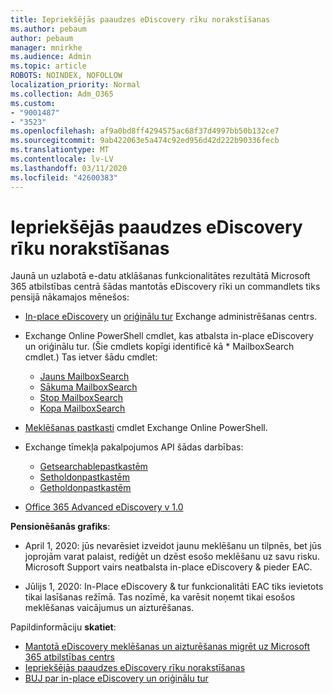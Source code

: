 ```yaml
---
title: Iepriekšējās paaudzes eDiscovery rīku norakstīšanas
ms.author: pebaum
author: pebaum
manager: mnirkhe
ms.audience: Admin
ms.topic: article
ROBOTS: NOINDEX, NOFOLLOW
localization_priority: Normal
ms.collection: Adm_O365
ms.custom:
- "9001487"
- "3523"
ms.openlocfilehash: af9a0bd8ff4294575ac68f37d4997bb50b132ce7
ms.sourcegitcommit: 9ab422063e5a474c92ed956d42d222b90336fecb
ms.translationtype: MT
ms.contentlocale: lv-LV
ms.lasthandoff: 03/11/2020
ms.locfileid: "42600383"
---
```

# <a name="retirement-of-legacy-ediscovery-tools"></a>Iepriekšējās paaudzes eDiscovery rīku norakstīšanas

Jaunā un uzlabotā e-datu atklāšanas funkcionalitātes rezultātā Microsoft 365 atbilstības centrā šādas mantotās eDiscovery rīki un commandlets tiks pensijā nākamajos mēnešos:

- [In-place eDiscovery](https://docs.microsoft.com/exchange/security-and-compliance/in-place-ediscovery/in-place-ediscovery) un [oriģinālu tur](https://docs.microsoft.com/exchange/security-and-compliance/create-or-remove-in-place-holds) Exchange administrēšanas centrs.

- Exchange Online PowerShell cmdlet, kas atbalsta in-place eDiscovery un oriģinālu tur. (Šie cmdlets kopīgi identificē kā * MailboxSearch cmdlet.) Tas ietver šādu cmdlet:

    - [Jauns MailboxSearch](https://docs.microsoft.com/powershell/module/exchange/policy-and-compliance-content-search/new-mailboxsearch)
    - [Sākuma MailboxSearch](https://docs.microsoft.com/powershell/module/exchange/policy-and-compliance-content-search/start-mailboxsearch)
    - [Stop MailboxSearch](https://docs.microsoft.com/powershell/module/exchange/policy-and-compliance-content-search/stop-mailboxsearch)
    - [Kopa MailboxSearch](https://docs.microsoft.com/powershell/module/exchange/policy-and-compliance-content-search/set-mailboxsearch)

- [Meklēšanas pastkasti](https://docs.microsoft.com/powershell/module/exchange/mailboxes/search-mailbox?view=exchange-ps) cmdlet Exchange Online PowerShell.
- Exchange tīmekļa pakalpojumos API šādas darbības:
    - [Getsearchablepastkastēm](https://docs.microsoft.com/exchange/client-developer/web-service-reference/getsearchablemailboxes-operation)
    - [Setholdonpastkastēm](https://docs.microsoft.com/exchange/client-developer/web-service-reference/setholdonmailboxes-operation)
    - [Getholdonpastkastēm](https://docs.microsoft.com/exchange/client-developer/web-service-reference/getholdonmailboxes-operation)

- [Office 365 Advanced eDiscovery v 1.0](https://docs.microsoft.com/microsoft-365/compliance/office-365-advanced-ediscovery)

**Pensionēšanās grafiks**:
- April 1, 2020: jūs nevarēsiet izveidot jaunu meklēšanu un tilpnēs, bet jūs joprojām varat palaist, rediģēt un dzēst esošo meklēšanu uz savu risku. Microsoft Support vairs neatbalsta in-place eDiscovery & pieder EAC.

- Jūlijs 1, 2020: In-Place eDiscovery & tur funkcionalitāti EAC tiks ievietots tikai lasīšanas režīmā. Tas nozīmē, ka varēsit noņemt tikai esošos meklēšanas vaicājumus un aizturēšanas.

Papildinformāciju **skatiet**:

 - [Mantotā eDiscovery meklēšanas un aizturēšanas migrēt uz Microsoft 365 atbilstības centrs](https://docs.microsoft.com/microsoft-365/compliance/migrate-legacy-ediscovery-searches-and-holds)
 - [Iepriekšējās paaudzes eDiscovery rīku norakstīšanas](https://docs.microsoft.com/microsoft-365/compliance/legacy-ediscovery-retirement)
 - [BUJ par in-place eDiscovery un oriģinālu tur](https://docs.microsoft.com/microsoft-365/compliance/legacy-ediscovery-retirement#faqs-about-in-place-ediscovery-and-in-place-holds)



